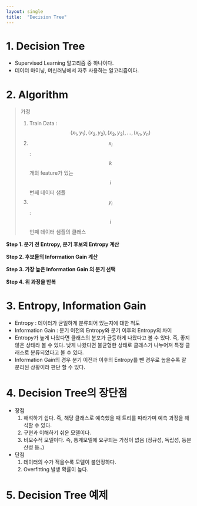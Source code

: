 ```yaml
---
layout: single
title:  "Decision Tree"
---
```


# 1. Decision Tree

- Supervised Learning 알고리즘 중 하나이다.
- 데이터 마이닝, 머신러닝에서 자주 사용하는 알고리즘이다.



# 2. Algorithm

>  가정
>
> 1. Train Data : $${(x_1, y_1), (x_2, y_2), (x_3, y_3), ..., (x_n, y_n)}$$
> 2. $$x_i$$ : $$k$$개의 feature가 있는 $$i$$ 번째 데이터 샘플
> 3. $$y_i$$ : $$i$$ 번째 데이터 샘플의 클래스

**Step 1. 분기 전 Entropy, 분기 후보의 Entropy 계산**

**Step 2. 후보들의 Information Gain 계산**

**Step 3. 가장 높은 Information Gain 의 분기 선택**

**Step 4. 위 과정을 반복**



# 3. Entropy, Information Gain

- Entropy : 데이터가 균일하게 분류되어 있는지에 대한 척도
- Information Gain : 분기 이전의 Entropy와 분기 이후의 Entropy의 차이
- Entropy가 높게 나왔다면 클래스의 분포가 균등하게 나왔다고 볼 수 있다. 즉, 좋지 않은 상태라 볼 수 있다. 낮게 나왔다면 불균형한 상태로 클래스가 나누어져 특정 클래스로 분류되었다고 볼 수 있다.
- Information Gain의 경우 분기 이전과 이후의 Entropy를 뺀 경우로 높을수록 잘 분리된 상황이라 판단 할 수 있다.



# 4. Decision Tree의 장단점

- 장점
  1. 해석하기 쉽다. 즉, 해당 클래스로 예측했을 때 트리를 따라가며 예측 과정을 해석할 수 있다.
  2. 구현과 이해하기 쉬운 모델이다.
  3. 비모수적 모델이다. 즉, 통계모델에 요구되는 가정이 없음 (정규성, 독립성, 등분산성 등..)
- 단점
  1. 데이터의 수가 적을수록 모델이 불안정하다.
  2. Overfitting 발생 확률이 높다.



# 5. Decision Tree 예제



